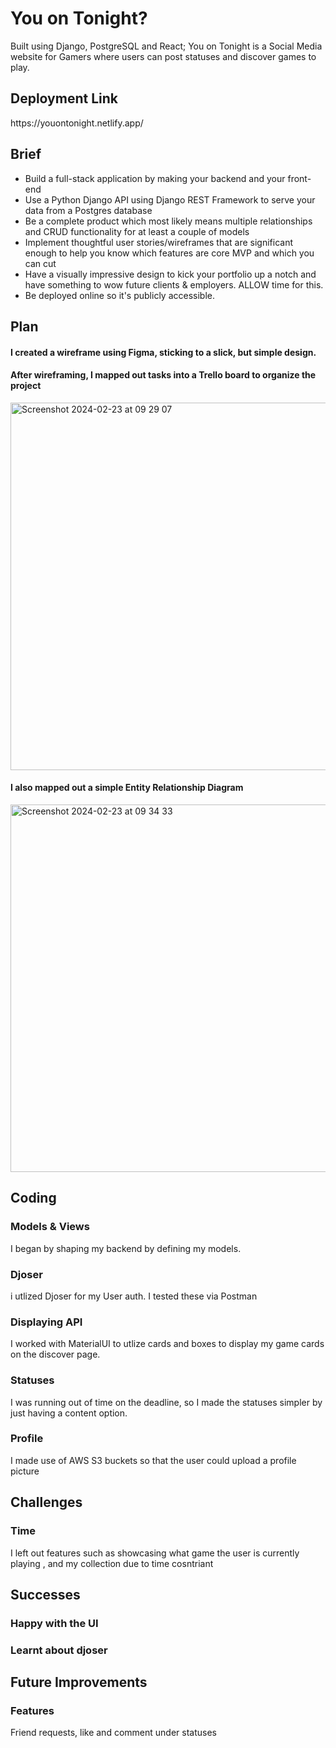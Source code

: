 <h1>You on Tonight?</h1>
<p>Built using Django, PostgreSQL and React; You on Tonight is a Social Media website for Gamers where users can post statuses and discover games to play.</p>

<h2>Deployment Link</h2>
<p>https://youontonight.netlify.app/</p>

<h2>Brief</h2>
<ul>
  <li>Build a full-stack application by making your backend and your front-end</li>
  <li>Use a Python Django API using Django REST Framework to serve your data from a Postgres database</li>
  <li>Be a complete product which most likely means multiple relationships and CRUD functionality for at least a couple of models</li>
  <li>Implement thoughtful user stories/wireframes that are significant enough to help you know which features are core MVP and which you can cut</li>
  <li>Have a visually impressive design to kick your portfolio up a notch and have something to wow future clients & employers. ALLOW time for this.</li>
  <li>Be deployed online so it's publicly accessible.</li>
</ul>

<h2>Plan</h2>
<h4>I created a wireframe using Figma, sticking to a slick, but simple design.</h4>



<H4>After wireframing, I mapped out tasks into a Trello board to organize the project</H4>
<img width="588" alt="Screenshot 2024-02-23 at 09 29 07" src="https://github.com/tamistyping/YOT-FE/assets/114356636/054c5a83-faac-41c0-8bf5-07c644c7c0ba">


<h4>I also mapped out a simple Entity Relationship Diagram</h4>
<img width="588" alt="Screenshot 2024-02-23 at 09 34 33" src="https://github.com/tamistyping/YOT-FE/assets/114356636/446900e0-349b-4c17-8d3f-8b6e2a8c61b0">


<h2>Coding</h2>

<h3>Models & Views</h3>
<p>I began by shaping my backend by defining my models.</p>

<h3>Djoser</h3>
<p>i utlized Djoser for my User auth. I tested these via Postman</p>

<h3>Displaying API</h3>
<p>I worked with MaterialUI to utlize cards and boxes to display my game cards on the discover page.</p>

<h3>Statuses</h3>
<p>I was running out of time on the deadline, so I made the statuses simpler by just having a content option.</p>

<h3>Profile</h3>
<p>I made use of AWS S3 buckets so that the user could upload a profile picture</p>

<h2>Challenges</h2>
<h3>Time</h3>
<p>I left out features such as showcasing what game the user is currently playing , and my collection due to time cosntriant</p>

<h2>Successes</h2>
<h3>Happy with the UI</h3>
<h3>Learnt about djoser</h3>

<h2>Future Improvements</h2>
<h3>Features</h3>
<p>Friend requests, like and comment under statuses</p>
